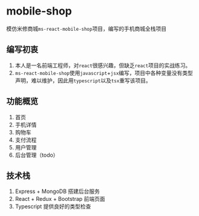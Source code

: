 # mobile-shop
模仿米修商城`ms-react-mobile-shop`项目，编写的手机商城全栈项目

## 编写初衷
1. 本人是一名前端工程师，对`react`很感兴趣，但缺乏`react`项目的实战练习。
2. `ms-react-mobile-shop`使用`javascript`+`jsx`编写，项目中各种变量没有类型声明，难以维护，因此用`typescript`以及`tsx`重写该项目。

## 功能概览
1. 首页
2. 手机详情
3. 购物车
4. 支付流程
5. 用户管理
6. 后台管理（todo）

## 技术栈
1. Express + MongoDB 搭建后台服务
2. React + Redux + Bootstrap 前端页面
3. Typescript 提供良好的类型检查
